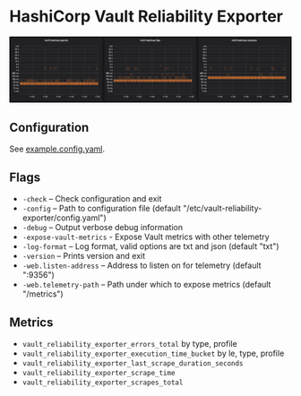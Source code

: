 # HashiCorp Vault Reliability Exporter

![Graph](graph.png)

## Configuration

See [example.config.yaml](example.config.yaml).

## Flags

* `-check` – Check configuration and exit
* `-config` – Path to configuration file (default "/etc/vault-reliability-exporter/config.yaml")
* `-debug` – Output verbose debug information
* `-expose-vault-metrics` - Expose Vault metrics with other telemetry
* `-log-format` – Log format, valid options are txt and json (default "txt")
* `-version` – Prints version and exit
* `-web.listen-address` – Address to listen on for telemetry (default ":9356")
* `-web.telemetry-path` – Path under which to expose metrics (default "/metrics")

## Metrics

* `vault_reliability_exporter_errors_total` by type, profile
* `vault_reliability_exporter_execution_time_bucket` by le, type, profile
* `vault_reliability_exporter_last_scrape_duration_seconds`
* `vault_reliability_exporter_scrape_time`
* `vault_reliability_exporter_scrapes_total`
